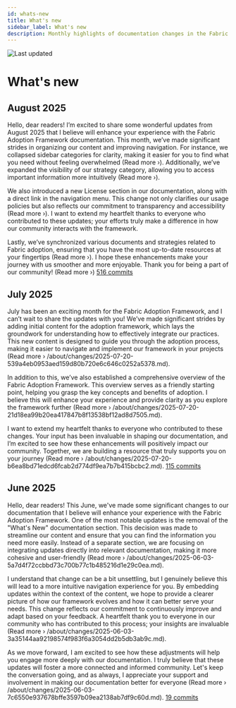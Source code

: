 ```yaml
---
id: whats-new
title: What's new
sidebar_label: What's new
description: Monthly highlights of documentation changes in the Fabric Adoption Framework.
---
```


![Last updated](https://img.shields.io/badge/last%20updated-"2025--08--08-brightgreen)

# What's new

## August 2025

Hello, dear readers! I’m excited to share some wonderful updates from August 2025 that I believe will enhance your experience with the Fabric Adoption Framework documentation. This month, we’ve made significant strides in organizing our content and improving navigation. For instance, we collapsed sidebar categories for clarity, making it easier for you to find what you need without feeling overwhelmed (Read more ›). Additionally, we’ve expanded the visibility of our strategy category, allowing you to access important information more intuitively (Read more ›).

We also introduced a new License section in our documentation, along with a direct link in the navigation menu. This change not only clarifies our usage policies but also reflects our commitment to transparency and accessibility (Read more ›). I want to extend my heartfelt thanks to everyone who contributed to these updates; your efforts truly make a difference in how our community interacts with the framework.

Lastly, we’ve synchronized various documents and strategies related to Fabric adoption, ensuring that you have the most up-to-date resources at your fingertips (Read more ›). I hope these enhancements make your journey with us smoother and more enjoyable. Thank you for being a part of our community! (Read more ›) [516 commits](https://github.com/TheTrustedAdvisor/FabricAdoptionFramework/commits/main?since=2025-08-01&until=2025-08-31)

## July 2025

July has been an exciting month for the Fabric Adoption Framework, and I can’t wait to share the updates with you! We’ve made significant strides by adding initial content for the adoption framework, which lays the groundwork for understanding how to effectively integrate our practices. This new content is designed to guide you through the adoption process, making it easier to navigate and implement our framework in your projects (Read more › /about/changes/2025-07-20-539a4eb0953aed159d80b720e6c646c0252a5378.md).

In addition to this, we’ve also established a comprehensive overview of the Fabric Adoption Framework. This overview serves as a friendly starting point, helping you grasp the key concepts and benefits of adoption. I believe this will enhance your experience and provide clarity as you explore the framework further (Read more › /about/changes/2025-07-20-21d18ea99b20ea417847b8f13538bf12ad8d7505.md). 

I want to extend my heartfelt thanks to everyone who contributed to these changes. Your input has been invaluable in shaping our documentation, and I’m excited to see how these enhancements will positively impact our community. Together, we are building a resource that truly supports you on your journey (Read more › /about/changes/2025-07-20-b6ea8bd71edcd6fcab2d774df9ea7b7b415bcbc2.md). [115 commits](https://github.com/TheTrustedAdvisor/FabricAdoptionFramework/commits/main?since=2025-07-01&until=2025-07-31)

## June 2025

Hello, dear readers! This June, we've made some significant changes to our documentation that I believe will enhance your experience with the Fabric Adoption Framework. One of the most notable updates is the removal of the "What's New" documentation section. This decision was made to streamline our content and ensure that you can find the information you need more easily. Instead of a separate section, we are focusing on integrating updates directly into relevant documentation, making it more cohesive and user-friendly (Read more › /about/changes/2025-06-03-5a7d4f72ccbbd73c700b77c1b485216d1e29c0ea.md).

I understand that change can be a bit unsettling, but I genuinely believe this will lead to a more intuitive navigation experience for you. By embedding updates within the context of the content, we hope to provide a clearer picture of how our framework evolves and how it can better serve your needs. This change reflects our commitment to continuously improve and adapt based on your feedback. A heartfelt thank you to everyone in our community who has contributed to this process; your insights are invaluable (Read more › /about/changes/2025-06-03-3a35144aa92198574f983f6a3054dd2b5db3ab9c.md).

As we move forward, I am excited to see how these adjustments will help you engage more deeply with our documentation. I truly believe that these updates will foster a more connected and informed community. Let's keep the conversation going, and as always, I appreciate your support and involvement in making our documentation better for everyone (Read more › /about/changes/2025-06-03-7c6550e937678bffe3597b09ea2138ab7df9c60d.md). [19 commits](https://github.com/TheTrustedAdvisor/FabricAdoptionFramework/commits/main?since=2025-06-01&until=2025-06-30)
